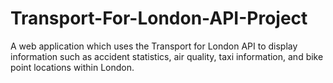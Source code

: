 # Transport-For-London-API-Project

A web application which uses the Transport for London API to display information such as accident statistics, air quality, taxi information, and bike point locations within London.
